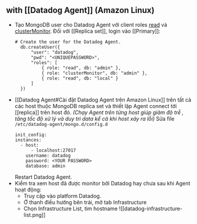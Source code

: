 ## with [[Datadog Agent]] (Amazon Linux)

- Tạo MongoDB user cho Datadog Agent với client roles [read](https://www.mongodb.com/docs/manual/reference/built-in-roles/#mongodb-authrole-read) và [clusterMonitor](https://www.mongodb.com/docs/manual/reference/built-in-roles/#mongodb-authrole-clusterMonitor). Đối với [[Replica set]], login vào [[Primary]]:
	```
	# Create the user for the Datadog Agent. 
	  db.createUser({
		  "user": "datadog",
		  "pwd": "<UNIQUEPASSWORD>",
		  "roles": [
			  { role: "read", db: "admin" },
			  { role: "clusterMonitor", db: "admin" },
			  { role: "read", db: "local" } 
		  ]
	  })
	```
- [[Datadog Agent#Cài đặt Datadog Agent trên Amazon Linux]] trên tất cả các host thuộc MongoDB replica set và thiết lập Agent connect tới [[replica]] trên host đó. *(Chạy Agent trên từng host giúp giảm độ trễ , tăng tốc độ xử lý và duy trì data kể cả khi host xảy ra lỗi)*
  Sửa file `/etc/datadog-agent/mongo.d/config.d` 
    ```
    init_config:
    instances:
      - host:
	      - localhost:27017
	    username: datadog
	    password: <YOUR PASSWORD>
	    database: admin
    ```
    Restart Datadog Agent.
- Kiểm tra xem host đã được monitor bởi Datadog hay chưa sau khi Agent hoạt động:
	- Truy cập vào platform Datadog.
	- Ở thanh điều hướng bên trái, mở tab Infrastructure
	- Chọn Infrastructure List, tìm hostname
	  ![[datadog-infrastructure-list.png]]